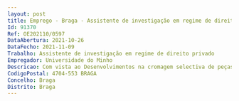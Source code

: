 ```yaml
--- 
layout: post
title: Emprego - Braga - Assistente de investigação em regime de direito privado
Id: 91370
Ref: OE202110/0597
DataAbertura: 2021-10-26
DataFecho: 2021-11-09
Trabalho: Assistente de investigação em regime de direito privado
Empregador: Universidade do Minho
Descricao: Com vista ao Desenvolvimentos na cromagem selectiva de peças injetadas  Seleção de materiais  Moldação por injeção (incljuindo o processo variotherm)  Técnicas de cromagem de peças poliméricas injetadas.
CodigoPostal: 4704-553 BRAGA
Concelho: Braga
Distrito: Braga
--- 
```

